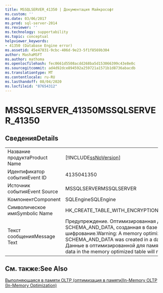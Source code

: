 ```yaml
---
title: MSSQLSERVER_41350 | Документация Майкрософт
ms.custom: ''
ms.date: 03/06/2017
ms.prod: sql-server-2014
ms.reviewer: ''
ms.technology: supportability
ms.topic: conceptual
helpviewer_keywords:
- 41350 (Database Engine error)
ms.assetid: 45e47831-9cbc-406d-9e23-5f1f8569b304
author: MashaMSFT
ms.author: mathoma
ms.openlocfilehash: fec0661d5508acdd268ba5d153066399c43e8e0c
ms.sourcegitcommit: ad4d92dce894592a259721a1571b1d8736abacdb
ms.translationtype: MT
ms.contentlocale: ru-RU
ms.lasthandoff: 08/04/2020
ms.locfileid: "87654312"
---
```

# <a name="mssqlserver_41350"></a><span data-ttu-id="280d1-102">MSSQLSERVER_41350</span><span class="sxs-lookup"><span data-stu-id="280d1-102">MSSQLSERVER_41350</span></span>
    
## <a name="details"></a><span data-ttu-id="280d1-103">Сведения</span><span class="sxs-lookup"><span data-stu-id="280d1-103">Details</span></span>  
  
|||  
|-|-|  
|<span data-ttu-id="280d1-104">Название продукта</span><span class="sxs-lookup"><span data-stu-id="280d1-104">Product Name</span></span>|[!INCLUDE[ssNoVersion](../../includes/ssnoversion-md.md)]|  
|<span data-ttu-id="280d1-105">Идентификатор события</span><span class="sxs-lookup"><span data-stu-id="280d1-105">Event ID</span></span>|<span data-ttu-id="280d1-106">41350</span><span class="sxs-lookup"><span data-stu-id="280d1-106">41350</span></span>|  
|<span data-ttu-id="280d1-107">Источник события</span><span class="sxs-lookup"><span data-stu-id="280d1-107">Event Source</span></span>|<span data-ttu-id="280d1-108">MSSQLSERVER</span><span class="sxs-lookup"><span data-stu-id="280d1-108">MSSQLSERVER</span></span>|  
|<span data-ttu-id="280d1-109">Компонент</span><span class="sxs-lookup"><span data-stu-id="280d1-109">Component</span></span>|<span data-ttu-id="280d1-110">SQLEngine</span><span class="sxs-lookup"><span data-stu-id="280d1-110">SQLEngine</span></span>|  
|<span data-ttu-id="280d1-111">Символическое имя</span><span class="sxs-lookup"><span data-stu-id="280d1-111">Symbolic Name</span></span>|<span data-ttu-id="280d1-112">HK_CREATE_TABLE_WITH_ENCRYPTION</span><span class="sxs-lookup"><span data-stu-id="280d1-112">HK_CREATE_TABLE_WITH_ENCRYPTION</span></span>|  
|<span data-ttu-id="280d1-113">Текст сообщения</span><span class="sxs-lookup"><span data-stu-id="280d1-113">Message Text</span></span>|<span data-ttu-id="280d1-114">Предупреждение. Оптимизированная для памяти таблица со стойкостью SCHEMA_AND_DATA, созданная в базе данных, в которой включено шифрование.</span><span class="sxs-lookup"><span data-stu-id="280d1-114">Warning: A memory optimized table with durability SCHEMA_AND_DATA was created in a database that is enabled for encryption.</span></span> <span data-ttu-id="280d1-115">Данные в оптимизированной для памяти таблице зашифрованы не будут.</span><span class="sxs-lookup"><span data-stu-id="280d1-115">The data in the memory optimized table will not be encrypted.</span></span>|  
  
## <a name="see-also"></a><span data-ttu-id="280d1-116">См. также:</span><span class="sxs-lookup"><span data-stu-id="280d1-116">See Also</span></span>  
 [<span data-ttu-id="280d1-117">Выполняющаяся в памяти OLTP (оптимизация в памяти)</span><span class="sxs-lookup"><span data-stu-id="280d1-117">In-Memory OLTP &#40;In-Memory Optimization&#41;</span></span>](../in-memory-oltp/in-memory-oltp-in-memory-optimization.md)  
  
  

